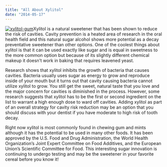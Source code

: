 ```yaml
---
title: "All About Xylitol"
date: "2014-05-17"
---
```


[![xylitol-gum](/images/xylitol-gum-300x184.jpg)](/images/xylitol-gum.jpg)Xylitol is a natural sweetener that has been shown to reduce the risk of cavities. Cavity prevention is a heated area of research in the oral health field and this natural sugar alcohol shows more potential as a decay preventative sweetener than other options. One of the coolest things about xylitol is that it can be used exactly like sugar and is equal in sweetness to the more common option but because of its slightly different chemical makeup it doesn’t work in baking that requires leavened yeast.

Research shows that xylitol inhibits the growth of bacteria that causes cavities. Bacteria usually uses sugar as energy to grow and reproduce inside of your mouth but it turns out that cavity causing bacteria cannot utilize xylitol to grow. You still get the sweet, natural taste that you love and the major concern for cavities is diminished in the process. However, some research suggests that xylitol has to be the first or second ingredient on the list to warrant a high enough dose to ward off cavities. Adding xylitol as part of an overall strategy for cavity risk reduction may be an option that you should discuss with your dentist if you have moderate to high risk of tooth decay.

Right now xylitol is most commonly found in chewing gum and mints although it has the potential to be used in many other foods. It has been approved by the U.S. Food and Drug Administration, the World Health Organization’s Joint Expert Committee on Food Additives, and the European Union’s Scientific Committee for Food. This interesting sugar innovation is continuing to undergo testing and may be the sweetener in your favorite cereal before you know it!
